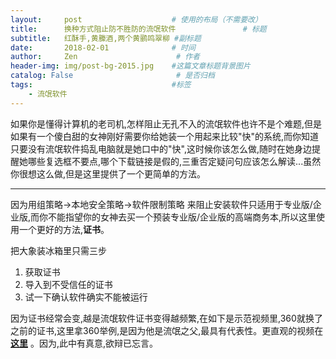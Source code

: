 ```yaml
---
layout:     post                    # 使用的布局（不需要改）
title:      换种方式阻止防不胜防的流氓软件               # 标题
subtitle:   红酥手,黄縢酒,两个黄鹂鸣翠柳 #副标题
date:       2018-02-01              # 时间
author:     Zen                      # 作者
header-img: img/post-bg-2015.jpg    #这篇文章标题背景图片
catalog: False                       # 是否归档
tags:                               #标签
    - 流氓软件
---
```


如果你是懂得计算机的老司机,怎样阻止无孔不入的流氓软件也许不是个难题,但是如果有一个傻白甜的女神刚好需要你给她装一个用起来比较"快"的系统,而你知道只要没有流氓软件捣乱电脑就是她口中的"快",这时候你该怎么做,随时在她身边提醒她哪些复选框不要点,哪个下载链接是假的,三重否定疑问句应该怎么解读...虽然你很想这么做,但是这里提供了一个更简单的方法。

----

因为用组策略->本地安全策略->软件限制策略 来阻止安装软件只适用于专业版/企业版,而你不能指望你的女神去买一个预装专业版/企业版的高端商务本,所以这里使用一个更好的方法,**证书**。

把大象装冰箱里只需三步

1. 获取证书
2. 导入到不受信任的证书
3. 试一下确认软件确实不能被运行

因为证书经常会变,越是流氓软件证书变得越频繁,在如下是示范视频里,360就换了之前的证书,这里拿360举例,是因为他是流氓之父,最具有代表性。更直观的视频在 **[这里](https://pan.baidu.com/s/1dHbEcRB)** 。因为,此中有真意,欲辩已忘言。
